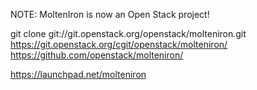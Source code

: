NOTE: MoltenIron is now an Open Stack project!

git clone git://git.openstack.org/openstack/molteniron.git
https://git.openstack.org/cgit/openstack/molteniron/
https://github.com/openstack/molteniron/

https://launchpad.net/molteniron
